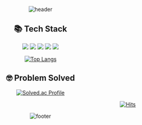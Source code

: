 
<div align=center>
  
![header](https://capsule-render.vercel.app/api?type=waving&color=F05138&height=180&text=YeongHyeon%20Kim&fontColor=ffffff)
</div>

<h2 align="center">📚 Tech Stack</h2>
<p align="center"> 
  <img src="https://img.shields.io/badge/Swift-F05138?style=round-square&logo=Swift&logoColor=white"/>
  <img src="https://img.shields.io/badge/UIKit-2396F3?style=round-square&logo=UIKit&logoColor=white"/>
  <img src="https://img.shields.io/badge/Combine-F05138?style=round-square&logo=Swift&logoColor=white"/>
  <img src="https://img.shields.io/badge/RxSwift-B7178C?style=round-square&logo=ReactiveX&logoColor=white"/>
  <img src="https://img.shields.io/badge/Alamofire-D63F1A?style=round-square&logo=Alamy&logoColor=white"/>
</p>

<div align=center>
  
[![Top Langs](https://github-readme-stats.vercel.app/api/top-langs/?username=k2645&layout=compact)](https://github.com/anuraghazra/github-readme-stats)


<h2>🤓 Problem Solved</h2>

[![Solved.ac 
Profile](http://mazassumnida.wtf/api/v2/generate_badge?boj=k2645)](https://solved.ac/k2645)

</div>

<div align=right>
  
[![Hits](https://hits.seeyoufarm.com/api/count/incr/badge.svg?url=https%3A%2F%2Fgithub.com%2Fk2645%2Fhit-counter&count_bg=%23F05138&title_bg=%23555555&icon=github.svg&icon_color=%23E7E7E7&title=00me&edge_flat=false)](https://hits.seeyoufarm.com)
</div>

<div align=center>
  
![footer](https://capsule-render.vercel.app/api?type=waving&color=F05138&height=130&section=footer)
</div>
